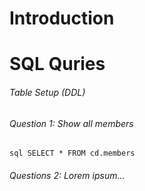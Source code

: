 # Introduction

# SQL Quries

###### Table Setup (DDL)

###### Question 1: Show all members

```
sql SELECT * FROM cd.members
```

###### Questions 2: Lorem ipsum...
